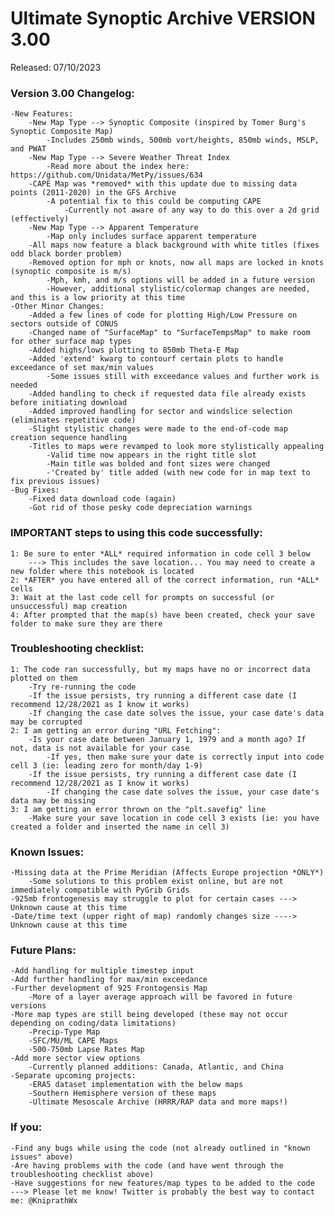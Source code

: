 # Ultimate Synoptic Archive VERSION 3.00
Released: 07/10/2023

### Version 3.00 Changelog:
    -New Features:
        -New Map Type --> Synoptic Composite (inspired by Tomer Burg's Synoptic Composite Map)
            -Includes 250mb winds, 500mb vort/heights, 850mb winds, MSLP, and PWAT
        -New Map Type --> Severe Weather Threat Index
            -Read more about the index here: https://github.com/Unidata/MetPy/issues/634
        -CAPE Map was *removed* with this update due to missing data points (2011-2020) in the GFS Archive
            -A potential fix to this could be computing CAPE
                -Currently not aware of any way to do this over a 2d grid (effectively)
        -New Map Type --> Apparent Temperature
            -Map only includes surface apparent temperature
        -All maps now feature a black background with white titles (fixes odd black border problem)
        -Removed option for mph or knots, now all maps are locked in knots (synoptic composite is m/s)
            -Mph, kmh, and m/s options will be added in a future version
            -However, additional stylistic/colormap changes are needed, and this is a low priority at this time
    -Other Minor Changes:
        -Added a few lines of code for plotting High/Low Pressure on sectors outside of CONUS
        -Changed name of "SurfaceMap" to "SurfaceTempsMap" to make room for other surface map types
        -Added highs/lows plotting to 850mb Theta-E Map
        -Added 'extend' kwarg to contourf certain plots to handle exceedance of set max/min values
            -Some issues still with exceedance values and further work is needed
        -Added handling to check if requested data file already exists before initiating download
        -Added improved handling for sector and windslice selection (eliminates repetitive code)
        -Slight stylistic changes were made to the end-of-code map creation sequence handling
        -Titles to maps were revamped to look more stylistically appealing
            -Valid time now appears in the right title slot
            -Main title was bolded and font sizes were changed
            -'Created by' title added (with new code for in map text to fix previous issues)
    -Bug Fixes:
        -Fixed data download code (again)
        -Got rid of those pesky code depreciation warnings

### IMPORTANT steps to using this code successfully:
    1: Be sure to enter *ALL* required information in code cell 3 below
        ---> This includes the save location... You may need to create a new folder where this notebook is located
    2: *AFTER* you have entered all of the correct information, run *ALL* cells
    3: Wait at the last code cell for prompts on successful (or unsuccessful) map creation
    4: After prompted that the map(s) have been created, check your save folder to make sure they are there

### Troubleshooting checklist:
    1: The code ran successfully, but my maps have no or incorrect data plotted on them
        -Try re-running the code
        -If the issue persists, try running a different case date (I recommend 12/28/2021 as I know it works)
        -If changing the case date solves the issue, your case date's data may be corrupted
    2: I am getting an error during "URL Fetching":
        -Is your case date between January 1, 1979 and a month ago? If not, data is not available for your case
            -If yes, then make sure your date is correctly input into code cell 3 (ie: leading zero for month/day 1-9)
        -If the issue persists, try running a different case date (I recommend 12/28/2021 as I know it works)
            -If changing the case date solves the issue, your case date's data may be missing
    3: I am getting an error thrown on the "plt.savefig" line
        -Make sure your save location in code cell 3 exists (ie: you have created a folder and inserted the name in cell 3)  

### Known Issues:
    -Missing data at the Prime Meridian (Affects Europe projection *ONLY*)
        -Some solutions to this problem exist online, but are not immediately compatible with PyGrib Grids
    -925mb frontogenesis may struggle to plot for certain cases ---> Unknown cause at this time
    -Date/time text (upper right of map) randomly changes size ----> Unknown cause at this time

### Future Plans:
    -Add handling for multiple timestep input
    -Add further handling for max/min exceedance
    -Further development of 925 Frontogensis Map
        -More of a layer average approach will be favored in future versions
    -More map types are still being developed (these may not occur depending on coding/data limitations)
        -Precip-Type Map
        -SFC/MU/ML CAPE Maps
        -500-750mb Lapse Rates Map
    -Add more sector view options
        -Currently planned additions: Canada, Atlantic, and China
    -Separate upcoming projects:
        -ERA5 dataset implementation with the below maps
        -Southern Hemisphere version of these maps
        -Ultimate Mesoscale Archive (HRRR/RAP data and more maps!)

### If you: 
    -Find any bugs while using the code (not already outlined in "known issues" above)
    -Are having problems with the code (and have went through the troubleshooting checklist above)
    -Have suggestions for new features/map types to be added to the code
    ---> Please let me know! Twitter is probably the best way to contact me: @KniprathWx

